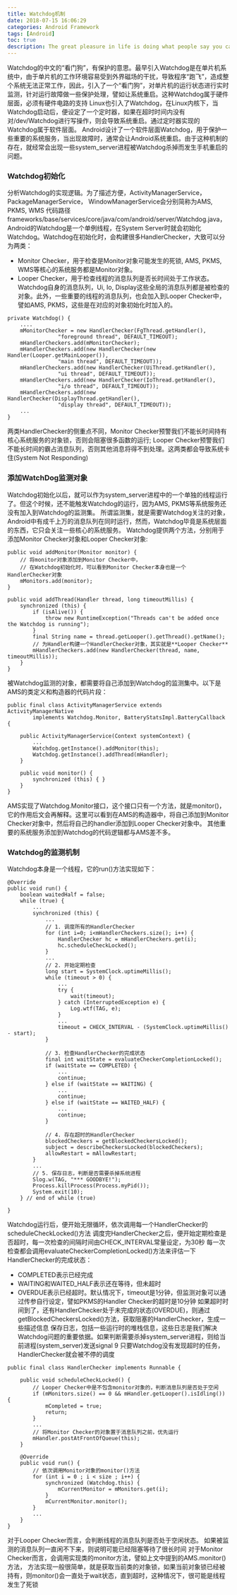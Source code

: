 ```yaml
---
title: Watchdog机制
date: 2018-07-15 16:06:29
categories: Android Framework
tags: [Android]
toc: true
description: The great pleasure in life is doing what people say you cannot do. 
---
```

Watchdog的中文的“看门狗”，有保护的意思。最早引入Watchdog是在单片机系统中，由于单片机的工作环境容易受到外界磁场的干扰，导致程序“跑飞”，造成整个系统无法正常工作，因此，引入了一个“看门狗”，对单片机的运行状态进行实时监测，针对运行故障做一些保护处理，譬如让系统重启。这种Watchdog属于硬件层面，必须有硬件电路的支持
Linux也引入了Watchdog，在Linux内核下，当Watchdog启动后，便设定了一个定时器，如果在超时时间内没有对/dev/Watchdog进行写操作，则会导致系统重启。通过定时器实现的Watchdog属于软件层面。
Android设计了一个软件层面Watchdog，用于保护一些重要的系统服务，当出现故障时，通常会让Android系统重启。由于这种机制的存在，就经常会出现一些system_server进程被Watchdog杀掉而发生手机重启的问题。
### Watchdog初始化
分析Watchdog的实现逻辑。为了描述方便，ActivityManagerService， PackageManagerService， WindowManagerService会分别简称为AMS, PKMS, WMS
代码路径frameworks/base/services/core/java/com/android/server/Watchdog.java，
Android的Watchdog是一个单例线程，在System Server时就会初始化Watchdog。Watchdog在初始化时，会构建很多HandlerChecker，大致可以分为两类：

- Monitor Checker，用于检查是Monitor对象可能发生的死锁, AMS, PKMS, WMS等核心的系统服务都是Monitor对象。
- Looper Checker，用于检查线程的消息队列是否长时间处于工作状态。Watchdog自身的消息队列，Ui, Io, Display这些全局的消息队列都是被检查的对象。此外，一些重要的线程的消息队列，也会加入到Looper Checker中，譬如AMS, PKMS，这些是在对应的对象初始化时加入的。
```
private Watchdog() {
    ....
    mMonitorChecker = new HandlerChecker(FgThread.getHandler(),
                "foreground thread", DEFAULT_TIMEOUT);
    mHandlerCheckers.add(mMonitorChecker);
    mHandlerCheckers.add(new HandlerChecker(new Handler(Looper.getMainLooper()),
                "main thread", DEFAULT_TIMEOUT));
    mHandlerCheckers.add(new HandlerChecker(UiThread.getHandler(),
                "ui thread", DEFAULT_TIMEOUT));
    mHandlerCheckers.add(new HandlerChecker(IoThread.getHandler(),
                "i/o thread", DEFAULT_TIMEOUT));
    mHandlerCheckers.add(new HandlerChecker(DisplayThread.getHandler(),
                "display thread", DEFAULT_TIMEOUT));
    ...
}
```
两类HandlerChecker的侧重点不同，Monitor Checker预警我们不能长时间持有核心系统服务的对象锁，否则会阻塞很多函数的运行; Looper Checker预警我们不能长时间的霸占消息队列，否则其他消息将得不到处理。这两类都会导致系统卡住(System Not Responding)
### 添加WatchDog监测对象
Watchdog初始化以后，就可以作为system_server进程中的一个单独的线程运行了。但这个时候，还不能触发Watchdog的运行，因为AMS, PKMS等系统服务还没有加入到Watchdog的监测集。 所谓监测集，就是需要Watchdog关注的对象，Android中有成千上万的消息队列在同时运行，然而，Watchdog毕竟是系统层面的东西，它只会关注一些核心的系统服务。
Watchdog提供两个方法，分别用于添加Monitor Checker对象和Looper Checker对象:
```
public void addMonitor(Monitor monitor) {
    // 将monitor对象添加到Monitor Checker中，
    // 在Watchdog初始化时，可以看到Monitor Checker本身也是一个HandlerChecker对象
    mMonitors.add(monitor);
}

public void addThread(Handler thread, long timeoutMillis) {
    synchronized (this) {
        if (isAlive()) {
            throw new RuntimeException("Threads can't be added once the Watchdog is running");
        }
        final String name = thread.getLooper().getThread().getName();
        // 为Handler构建一个HandlerChecker对象，其实就是**Looper Checker**
        mHandlerCheckers.add(new HandlerChecker(thread, name, timeoutMillis));
    }
}
```
被Watchdog监测的对象，都需要将自己添加到Watchdog的监测集中。以下是AMS的类定义和构造器的代码片段：
```
public final class ActivityManagerService extends ActivityManagerNative
        implements Watchdog.Monitor, BatteryStatsImpl.BatteryCallback {

    public ActivityManagerService(Context systemContext) {
        ...
        Watchdog.getInstance().addMonitor(this);
        Watchdog.getInstance().addThread(mHandler);
    }

    public void monitor() {
        synchronized (this) { }
    }
}
```
AMS实现了Watchdog.Monitor接口，这个接口只有一个方法，就是monitor()，它的作用后文会再解释。这里可以看到在AMS的构造器中，将自己添加到Monitor Checker对象中，然后将自己的handler添加到Looper Checker对象中。 其他重要的系统服务添加到Watchdog的代码逻辑都与AMS差不多。
### Watchdog的监测机制
Watchdog本身是一个线程，它的run()方法实现如下：
```
@Override
public void run() {
    boolean waitedHalf = false;
    while (true) {
        ...
        synchronized (this) {
            ...
            // 1. 调度所有的HandlerChecker
            for (int i=0; i<mHandlerCheckers.size(); i++) {
                HandlerChecker hc = mHandlerCheckers.get(i);
                hc.scheduleCheckLocked();
            }
            ...
            // 2. 开始定期检查
            long start = SystemClock.uptimeMillis();
            while (timeout > 0) {
                ...
                try {
                    wait(timeout);
                } catch (InterruptedException e) {
                    Log.wtf(TAG, e);
                }
                ...
                timeout = CHECK_INTERVAL - (SystemClock.uptimeMillis() - start);
            }

            // 3. 检查HandlerChecker的完成状态
            final int waitState = evaluateCheckerCompletionLocked();
            if (waitState == COMPLETED) {
                ...
                continue;
            } else if (waitState == WAITING) {
                ...
                continue;
            } else if (waitState == WAITED_HALF) {
                ...
                continue;
            }

            // 4. 存在超时的HandlerChecker
            blockedCheckers = getBlockedCheckersLocked();
            subject = describeCheckersLocked(blockedCheckers);
            allowRestart = mAllowRestart;
        }
        ...
        // 5. 保存日志，判断是否需要杀掉系统进程
        Slog.w(TAG, "*** GOODBYE!");
        Process.killProcess(Process.myPid());
        System.exit(10);
    } // end of while (true)

}
```

Watchdog运行后，便开始无限循环，依次调用每一个HandlerChecker的scheduleCheckLocked()方法
调度完HandlerChecker之后，便开始定期检查是否超时，每一次检查的间隔时间由CHECK_INTERVAL常量设定，为30秒
每一次检查都会调用evaluateCheckerCompletionLocked()方法来评估一下HandlerChecker的完成状态：
- COMPLETED表示已经完成
- WAITING和WAITED_HALF表示还在等待，但未超时
- OVERDUE表示已经超时。默认情况下，timeout是1分钟，但监测对象可以通过传参自行设定，譬如PKMS的Handler Checker的超时是10分钟
如果超时时间到了，还有HandlerChecker处于未完成的状态(OVERDUE)，则通过getBlockedCheckersLocked()方法，获取阻塞的HandlerChecker，生成一些描述信息
保存日志，包括一些运行时的堆栈信息，这些日志是我们解决Watchdog问题的重要依据。如果判断需要杀掉system_server进程，则给当前进程(system_server)发送signal 9
只要Watchdog没有发现超时的任务，HandlerChecker就会被不停的调度
```
public final class HandlerChecker implements Runnable {

    public void scheduleCheckLocked() {
        // Looper Checker中是不包含monitor对象的，判断消息队列是否处于空闲
        if (mMonitors.size() == 0 && mHandler.getLooper().isIdling()) {
            mCompleted = true;
            return;
        }
        ...
        // 将Monitor Checker的对象置于消息队列之前，优先运行
        mHandler.postAtFrontOfQueue(this);
    }

    @Override
    public void run() {
        // 依次调用Monitor对象的monitor()方法
        for (int i = 0 ; i < size ; i++) {
            synchronized (Watchdog.this) {
                mCurrentMonitor = mMonitors.get(i);
            }
            mCurrentMonitor.monitor();
        }
        ...
    }
}
```
对于Looper Checker而言，会判断线程的消息队列是否处于空闲状态。 如果被监测的消息队列一直闲不下来，则说明可能已经阻塞等待了很长时间
对于Monitor Checker而言，会调用实现类的monitor方法，譬如上文中提到的AMS.monitor()方法， 方法实现一般很简单，就是获取当前类的对象锁，如果当前对象锁已经被持有，则monitor()会一直处于wait状态，直到超时，这种情况下，很可能是线程发生了死锁